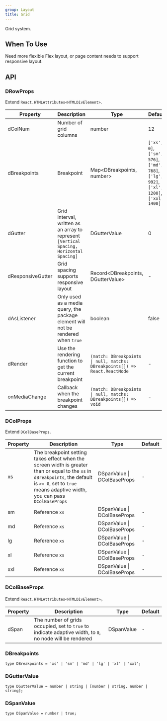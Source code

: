 ```yaml
---
group: Layout
title: Grid
---
```


Grid system.

## When To Use

Need more flexible Flex layout, or page content needs to support responsive layout.

## API

### DRowProps

Extend `React.HTMLAttributes<HTMLDivElement>`.

<!-- prettier-ignore-start -->
| Property | Description | Type | Default | 
| --- | --- | --- | --- | 
| dColNum | Number of grid columns | number | 12 |
| dBreakpoints | Breakpoint | Map\<DBreakpoints, number\> | `['xs', 0]`, `['sm', 576]`, `['md', 768]`, `['lg', 992]`, `['xl', 1200]`, `['xxl', 1400]` |
| dGutter | Grid interval, written as an array to represent `[Vertical Spacing, Horizontal Spacing]` | DGutterValue | 0 |
| dResponsiveGutter | Grid spacing supports responsive layout | Record\<DBreakpoints, DGutterValue\> | - |
| dAsListener | Only used as a media query, the package element will not be rendered when `true` | boolean | false |
| dRender | Use the rendering function to get the current breakpoint | `(match: DBreakpoints \| null, matchs: DBreakpoints[]) => React.ReactNode` | - |
| onMediaChange | Callback when the breakpoint changes | `(match: DBreakpoints \| null, matchs: DBreakpoints[]) => void` | - | 
<!-- prettier-ignore-end -->

### DColProps

Extend `DColBaseProps`.

<!-- prettier-ignore-start -->
| Property | Description | Type | Default | 
| --- | --- | --- | --- | 
| xs | The breakpoint setting takes effect when the screen width is greater than or equal to the `xs` in `dBreakpoints`, the default is `>= 0`, set to `true` means adaptive width, you can pass `DColBaseProps` | DSpanValue \| DColBaseProps | - |
| sm | Reference `xs` | DSpanValue \| DColBaseProps | - |
| md | Reference `xs` | DSpanValue \| DColBaseProps | - |
| lg | Reference `xs` | DSpanValue \| DColBaseProps | - |
| xl | Reference `xs` | DSpanValue \| DColBaseProps | - |
| xxl | Reference `xs` | DSpanValue \| DColBaseProps | - |
<!-- prettier-ignore-end -->

### DColBaseProps

Extend `React.HTMLAttributes<HTMLDivElement>`。

<!-- prettier-ignore-start -->
| Property | Description | Type | Default | 
| --- | --- | --- | --- | 
| dSpan | The number of grids occupied, set to `true` to indicate adaptive width, to `0`, no node will be rendered | DSpanValue | - |
<!-- prettier-ignore-end -->

### DBreakpoints

```tsx
type DBreakpoints = 'xs' | 'sm' | 'md' | 'lg' | 'xl' | 'xxl';
```

### DGutterValue

```tsx
type DGutterValue = number | string | [number | string, number | string];
```

### DSpanValue

```tsx
type DSpanValue = number | true;
```
